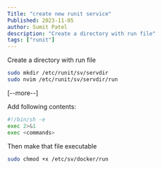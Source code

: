 ```yaml
---
Title: "create new runit service"
Published: 2023-11-05
author: Sumit Patel
description: "Create a directory with run file"
tags: ["runit"]
---
```




Create a directory with run file

```bash
sudo mkdir /etc/runit/sv/servdir
sudo nvim /etc/runit/sv/servdir/run
```

[--more--]

Add following contents:

```bash
#!/bin/sh -e
exec 2>&1
exec <commands>
```

Then make that file executable

```bash
sudo chmod +x /etc/sv/docker/run
```
